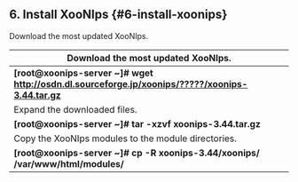 ## 6. Install XooNIps {#6-install-xoonips}

Download the most updated XooNIps.

 Download the most updated XooNIps. |
 --- |
 **[root@xoonips-server ~]# wget http://osdn.dl.sourceforge.jp/xoonips/?????/xoonips-3.44.tar.gz** |
 Expand the downloaded files. |
 **[root@xoonips-server ~]# tar -xzvf xoonips-3.44.tar.gz** |
 Copy the XooNIps modules to the module directories. |
 **[root@xoonips-server ~]# cp -R xoonips-3.44/xoonips/ /var/www/html/modules/** |